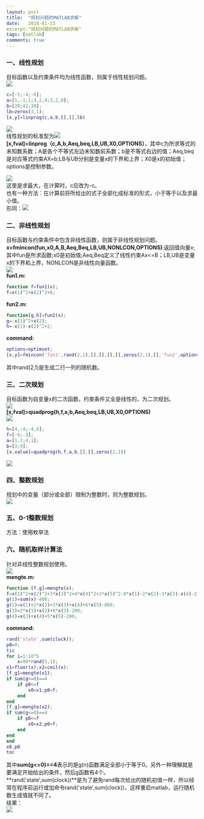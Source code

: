 ```yaml
---
layout: post
title:  "规划问题的MATLAB求解"
date:   2018-01-23
excerpt:"规划问题的MATLAB求解"
tags: [matlab]
comments: true
---
```

### 一、线性规划
目标函数以及约束条件均为线性函数，则属于线性规划问题。     
![](https://i.imgur.com/CntHXCv.png)        
``` matlab
c=[-5;-4;-6];
a=[1,-1,1;3,2,4;3,2,0];
b=[20;42;30];
lb=zeros(3,1);
[x,y]=linprog(c,a,b,[],[],lb)
```
![](https://i.imgur.com/Y3jWLbx.png)         
线性规划的标准型为![](https://i.imgur.com/c0FonWY.png)       
**[x,fval]=linprog（c,A,b,Aeq,beq,LB,UB,X0,OPTIONS）**，其中c为所求等式的未知数系数；A是各个不等式左边未知数前系数；b是不等式右边的值；Aeq,beq是对应等式约束AX=b;LB与UB分别是变量x的下界和上界；X0是x的初始值；options是控制参数。         
       
![](https://i.imgur.com/YGLIEfc.png)        
这里是求最大，在计算时，c应改为-c。          
也有一种方法：在计算前将所给出的式子全部化成标准的形式，小于等于以及求最小值。         
形同：![](https://i.imgur.com/c0FonWY.png)          

### 二、非线性规划
目标函数与约束条件中包含非线性函数，则属于非线性规划问题。      
**x=fmincon(fun,x0,A,B,Aeq,Beq,LB,UB,NONLCON,OPTIONS)**:返回值向量x;其中fun是所求函数;x0是初始值;Aeq,Beq定义了线性约束Ax<=B；LB,UB是变量x的下界和上界，NONLCON是非线性向量函数。       
![](https://i.imgur.com/J5EGLGz.png)         
**fun1.m:**         
``` matlab
function f=fun1(x);
f=x(1)^2+x(2)^2+8;
```
**fun2.m:**         
``` matlab
function[g,h]=fun2(x);
g=-x(1)^2+x(2);
h=-x(1)-x(2)^2+2;
```
**command:**        
``` matlab
options=optimset;
[x,y]=fmincon('fun1',rand(2,1),[],[],[],[],zeros(2,1),[],'fun2',options)
```
其中rand(2,1)是生成二行一列的随机数。          

### 三、二次规划
目标函数为自变量x的二次函数，约束条件又全是线性的，为二次规划。                  
![](https://i.imgur.com/kANSiha.png)         
**[x,fval]=quadprog(h,f,a,b,Aeq,beq,LB,UB,X0,OPTIONS)**          
![](https://i.imgur.com/ndWgviZ.png)          
``` matlab
h=[4,-4;-4,8];
f=[-6;-3];
a=[1,1;4,1];
b=[3;9];
[x,value]=quadprog(h,f,a,b,[],[],zeros(2,1))
```
![](https://i.imgur.com/tjyn4GW.png)       

### 四、整数规划
规划中的变量（部分或全部）限制为整数时，则为整数规划。              
![](https://i.imgur.com/YALCZaX.png)           

### 五、0-1整数规划
方法：使用枚举法         

### 六、随机取样计算法
针对非线性整数规划使用。         
![](https://i.imgur.com/4NAQKHb.png)         
**mengte.m:**        
``` matlab
function [f,g]=mengte(x);
f=x(1)^2+x(2)^2+3*x(3)^2+4*x(4)^2+2*x(5)^2-8*x(1)-2*x(2)-3*x(3)-x(4)-2*x(5);
g(1)=sum(x)-400;
g(2)=x(1)+2*x(2)+2*x(3)+x(4)+6*x(5)-800;
g(3)=2*x(1)+x(2)+6*x(3)-200;
g(4)=x(3)+x(4)+5*x(5)-200;
```
**command:**     
``` matlab
rand('state',sum(clock));
p0=0;
tic
for i=1:10^5
    x=99*rand(5,1);
x1=floor(x);x2=ceil(x);
[f,g]=mengte(x1);
if sum(g<=0)==4
    if p0<=f
        x0=x1;p0=f;
    end
end
[f,g]=mengte(x2);
if sum(g<=0)==4
    if p0<=f
        x0=x2;p0=f;
    end
end
end
x0,p0
toc
```
其中**sum(g<=0)==4**表示的是g(n)函数满足全部小于等于0。另外一种理解就是要满足开始给出的条件，然后g函数有4个。           
**rand('state',sum(clock))**是为了避免rand每次给出的随机初值一样，所以经常在程序前运行或加命令rand('state',sum(clock))，这样重启matlab，运行随机数生成值就不同了。        
结果：        
![](https://i.imgur.com/z3mw9cz.png)          

